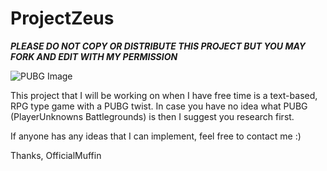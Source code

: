 # ProjectZeus
*****PLEASE DO NOT COPY OR DISTRIBUTE THIS PROJECT BUT YOU MAY FORK AND EDIT WITH MY PERMISSION*****

![PUBG Image](https://github.com/OfficialMuffin/ProjectZeus/tree/master/Images/PUBG700x500.jpg)


This project that I will be working on when I have free time is a text-based, RPG type game with a PUBG twist.
In case you have no idea what PUBG (PlayerUnknowns Battlegrounds) is then I suggest you research first.

If anyone has any ideas that I can implement, feel free to contact me :)

Thanks,
OfficialMuffin


